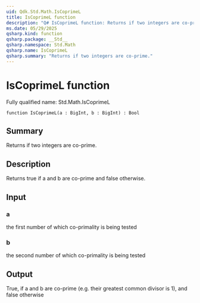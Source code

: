 ```yaml
---
uid: Qdk.Std.Math.IsCoprimeL
title: IsCoprimeL function
description: "Q# IsCoprimeL function: Returns if two integers are co-prime."
ms.date: 05/29/2025
qsharp.kind: function
qsharp.package: __Std__
qsharp.namespace: Std.Math
qsharp.name: IsCoprimeL
qsharp.summary: "Returns if two integers are co-prime."
---
```


# IsCoprimeL function

Fully qualified name: Std.Math.IsCoprimeL

```qsharp
function IsCoprimeL(a : BigInt, b : BigInt) : Bool
```

## Summary
Returns if two integers are co-prime.

## Description
Returns true if a and b are co-prime and false otherwise.

## Input
### a
the first number of which co-primality is being tested
### b
the second number of which co-primality is being tested

## Output
True, if a and b are co-prime (e.g. their greatest common divisor is 1),
and false otherwise
